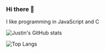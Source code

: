### Hi there 👋
I like programming in JavaScript and C

![Justin's GitHub stats](https://github-readme-stats.vercel.app/api?username=Justiniscoding&show_icons=true&theme=algolia)

![Top Langs](https://github-readme-stats.vercel.app/api/top-langs/?username=Justiniscoding&theme=algolia)
